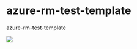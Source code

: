# azure-rm-test-template
azure-rm-test-template

<img src="https://camo.githubusercontent.com/9285dd3998997a0835869065bb15e5d500475034/687474703a2f2f617a7572656465706c6f792e6e65742f6465706c6f79627574746f6e2e706e67" 
href="https://portal.azure.com/#create/Microsoft.Template/uri/https://github.com/Azure/azure-quickstart-templates/blob/master/101-automation-runbook-getvms/azuredeploy.json"
target="_blank"/>


